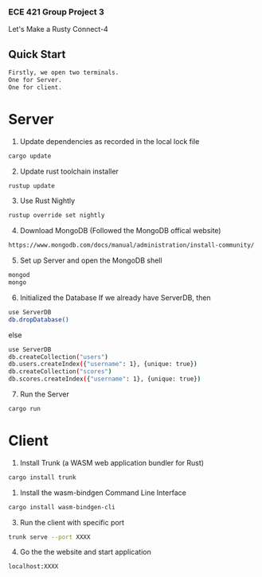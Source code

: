 ### ECE 421 Group Project 3
Let's Make a Rusty Connect-4

## Quick Start

```sh
Firstly, we open two terminals. 
One for Server.
One for client. 
```

# Server 
1. Update dependencies as recorded in the local lock file
```sh
cargo update
```

2. Update rust toolchain installer
```sh
rustup update
```

3. Use Rust Nightly
```sh
rustup override set nightly
```

4. Download MongoDB (Followed the MongoDB offical website)
```sh
https://www.mongodb.com/docs/manual/administration/install-community/
```

5. Set up Server and open the MongoDB shell
```sh
mongod
mongo
```

6. Initialized the Database
If we already have ServerDB, then
```sh
use ServerDB
db.dropDatabase() 
```
else
```sh
use ServerDB
db.createCollection("users")
db.users.createIndex({"username": 1}, {unique: true})
db.createCollection("scores")
db.scores.createIndex({"username": 1}, {unique: true})
```

7. Run the Server
```sh
cargo run
```

# Client
1. Install Trunk (a WASM web application bundler for Rust)
```sh
cargo install trunk
```

1. Install the wasm-bindgen Command Line Interface
```sh
cargo install wasm-bindgen-cli
```

3. Run the client with specific port
```sh
trunk serve --port XXXX
```

4. Go the the website and start application
```sh
localhost:XXXX
```
